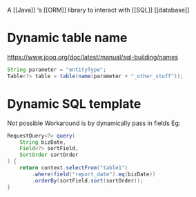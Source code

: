 A [[Java]] ‘s [[ORM]] library to interact with [[SQL]] [[database]]
# Dynamic table name

https://www.jooq.org/doc/latest/manual/sql-building/names

```java
String parameter = "entityType";
Table<?> table = table(name(parameter + "_other_stuff"));
```

# Dynamic SQL template
Not possible
Workaround is by dynamically pass in fields
Eg:
```java
RequestQuery<?> query(
	String bizDate, 
	Field<?> sortField, 
	SortOrder sortOrder
) {
	return context.selectFrom("table1")
		.where(field("report_date").eq(bizDate))
		.orderBy(sortField.sort(sortOrder));
}
```
